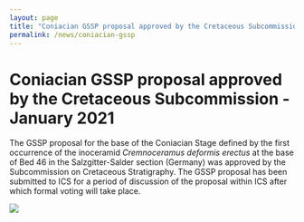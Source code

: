 ```yaml
---
layout: page
title: "Coniacian GSSP proposal approved by the Cretaceous Subcommission"
permalink: /news/coniacian-gssp
---
```

# Coniacian GSSP proposal approved by the Cretaceous Subcommission - January 2021

The GSSP proposal for the base of the Coniacian Stage defined by the first occurrence of the inoceramid _Cremnoceramus deformis erectus_ at the base of Bed 46 in the Salzgitter-Salder section (Germany) was approved by the Subcommission on Cretaceous Stratigraphy. The GSSP proposal has been submitted to ICS for a period of discussion of the proposal within ICS after which formal voting will take place.

![](https://stratigraphy.org/subcommission-cretaceous/images/IUGS-ratification-to-ICS_ConiacianGSSP_Cretaceous.jpg)
